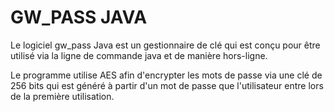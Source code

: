 # GW_PASS JAVA

Le logiciel gw_pass Java est un gestionnaire de clé qui est conçu pour être utilisé via la ligne de commande java et de manière hors-ligne.

Le programme utilise AES afin d'encrypter les mots de passe via une clé de 256 bits qui est généré à partir d'un mot de passe que l'utilisateur entre lors de la première utilisation.
